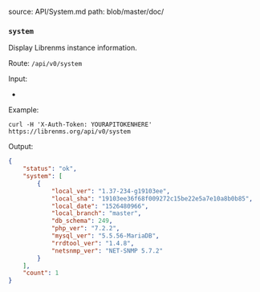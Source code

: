 source: API/System.md
path: blob/master/doc/

### `system`

Display Librenms instance information.

Route: `/api/v0/system`

Input:

-

Example:
```curl
curl -H 'X-Auth-Token: YOURAPITOKENHERE' https://librenms.org/api/v0/system
```

Output:
```json
{
    "status": "ok",
    "system": [
        {
            "local_ver": "1.37-234-g19103ee",
            "local_sha": "19103ee36f68f009272c15be22e5a7e10a8b0b85",
            "local_date": "1526480966",
            "local_branch": "master",
            "db_schema": 249,
            "php_ver": "7.2.2",
            "mysql_ver": "5.5.56-MariaDB",
            "rrdtool_ver": "1.4.8",
            "netsnmp_ver": "NET-SNMP 5.7.2"
        }
    ],
    "count": 1
}
```